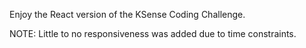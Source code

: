 Enjoy the React version of the KSense Coding Challenge.

NOTE: Little to no responsiveness was added due to time constraints. 
